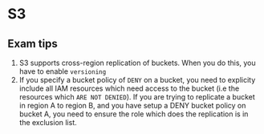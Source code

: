 # S3



## Exam tips

1. S3 supports cross-region replication of buckets. When you do this, you have to enable `versioning`
2. If you specify a bucket policy of `DENY` on a bucket, you need to explicity include all IAM resources which need access to the bucket (i.e the resources which `ARE NOT DENIED`). If you are trying to replicate a bucket in region A to region B, and you have setup a DENY bucket policy on bucket A, you need to ensure the role which does the replication is in the exclusion list.